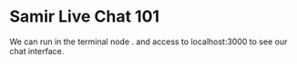 # Samir Live Chat 101

We can run in the terminal node . and access to localhost:3000 to see our chat interface.